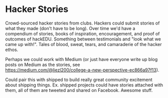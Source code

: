 # Hacker Stories

Crowd-sourced hacker stories from clubs. Hackers could submit stories of what
they made (don't have to be long). Over time we'd have a compendium of stories,
books of inspiration, encouragement, and proof of outcomes of
hackEDU. Something between testimonials and "look what we came up with!". Tales
of blood, sweat, tears, and camaraderie of the hacker ethos.

Perhaps we could work with Medium (or just have everyone write up blog posts on
Medium as the stories, see
https://medium.com/@liezl200/college-a-new-perspective-ec866a97f13).

Could pair this with shipped to build really great community excitement about
shipping things. Ex. shipped projects could have stories attached with them, all
of them are tweeted and shared on Facebook. Awesome stuff.
